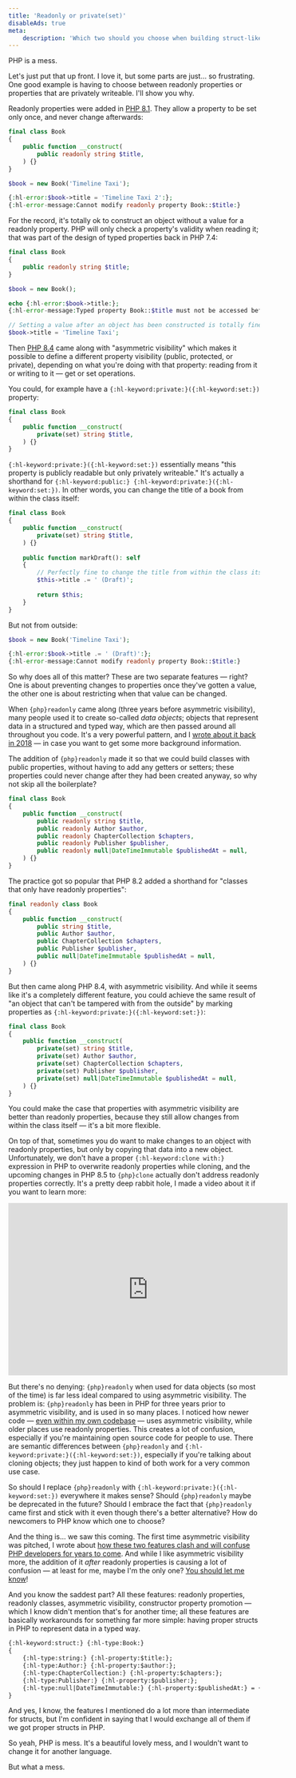 ```yaml
---
title: 'Readonly or private(set)'
disableAds: true
meta:
    description: 'Which two should you choose when building struct-like objects in PHP?'
---
```


PHP is a mess. 

Let's just put that up front. I love it, but some parts are just… so frustrating. One good example is having to choose between readonly properties or properties that are privately writeable. I'll show you why.

Readonly properties were added in [PHP 8.1](/blog/php-81-readonly-properties). They allow a property to be set only once, and never change afterwards:

```php
final class Book
{
    public function __construct(
        public readonly string $title,
    ) {}
}
```

```php
$book = new Book('Timeline Taxi');

{:hl-error:$book->title = 'Timeline Taxi 2':};
{:hl-error-message:Cannot modify readonly property Book::$title:}
```

For the record, it's totally ok to construct an object without a value for a readonly property. PHP will only check a property's validity when reading it; that was part of the design of typed properties back in PHP 7.4:

```php
final class Book
{
    public readonly string $title;
}

$book = new Book();
```

```php
echo {:hl-error:$book->title:};
{:hl-error-message:Typed property Book::$title must not be accessed before initialization:}

// Setting a value after an object has been constructed is totally fine:
$book->title = 'Timeline Taxi';
```

Then [PHP 8.4](/blog/new-in-php-84#asymmetric-visibility-rfc) came along with "asymmetric visibility" which makes it possible to define a different property visibility (public, protected, or private), depending on what you're doing with that property: reading from it or writing to it — get or set operations. 

You could, for example have a `{:hl-keyword:private:}({:hl-keyword:set:})` property:

```php
final class Book
{
    public function __construct(
        private(set) string $title,
    ) {}
}
```

`{:hl-keyword:private:}({:hl-keyword:set:})` essentially means "this property is publicly readable but only privately writeable." It's actually a shorthand for `{:hl-keyword:public:} {:hl-keyword:private:}({:hl-keyword:set:})`. In other words, you can change the title of a book from within the class itself:

```php
final class Book
{
    public function __construct(
        private(set) string $title,
    ) {}
    
    public function markDraft(): self
    {
        // Perfectly fine to change the title from within the class itself
        $this->title .= ' (Draft)';
    
        return $this;
    }
}
```

But not from outside:

```php
$book = new Book('Timeline Taxi');

{:hl-error:$book->title .= ' (Draft)':};
{:hl-error-message:Cannot modify readonly property Book::$title:}
```

So why does all of this matter? These are two separate features — right? One is about preventing changes to properties once they've gotten a value, the other one is about restricting when that value can be changed.

When `{php}readonly` came along (three years before asymmetric visibility), many people used it to create so-called _data objects_; objects that represent data in a structured and typed way, which are then passed around all throughout you code. It's a very powerful pattern, and I [wrote about it back in 2018](/blog/structuring-unstructured-data) — in case you want to get some more background information. 

The addition of `{php}readonly` made it so that we could build classes with public properties, without having to add any getters or setters; these properties could never change after they had been created anyway, so why not skip all the boilerplate?

```php
final class Book
{
    public function __construct(
        public readonly string $title,
        public readonly Author $author,
        public readonly ChapterCollection $chapters,
        public readonly Publisher $publisher,
        public readonly null|DateTimeImmutable $publishedAt = null,
    ) {}
}
```

The practice got so popular that PHP 8.2 added a shorthand for "classes that only have readonly properties": 

```php
final readonly class Book
{
    public function __construct(
        public string $title,
        public Author $author,
        public ChapterCollection $chapters,
        public Publisher $publisher,
        public null|DateTimeImmutable $publishedAt = null,
    ) {}
}
```

But then came along PHP 8.4, with asymmetric visibility. And while it seems like it's a completely different feature, you could achieve the same result of "an object that can't be tampered with from the outside" by marking properties as `{:hl-keyword:private:}({:hl-keyword:set:})`:

```php
final class Book
{
    public function __construct(
        private(set) string $title,
        private(set) Author $author,
        private(set) ChapterCollection $chapters,
        private(set) Publisher $publisher,
        private(set) null|DateTimeImmutable $publishedAt = null,
    ) {}
}
```

You could make the case that properties with asymmetric visibility are better than readonly properties, because they still allow changes from within the class itself — it's a bit more flexible. 

On top of that, sometimes you do want to make changes to an object with readonly properties, but only by copying that data into a new object. Unfortunately, we don't have a proper `{:hl-keyword:clone with:}` expression in PHP to overwrite readonly properties while cloning, and the upcoming changes in PHP 8.5 to `{php}clone` actually don't address readonly properties correctly. It's a pretty deep rabbit hole, I made a video about it if you want to learn more:

<iframe width="560" height="345" src="https://www.youtube.com/embed/hkuy11kLlmM" title="YouTube video player" frameborder="0" allow="accelerometer; autoplay; clipboard-write; encrypted-media; gyroscope; picture-in-picture" allowfullscreen></iframe>

But there's no denying: `{php}readonly` when used for data objects (so most of the time) is far less ideal compared to using asymmetric visibility. The problem is: `{php}readonly` has been in PHP for three years prior to asymmetric visibility, and is used in so many places. I noticed how newer code — [even within my own codebase](https://github.com/tempestphp/tempest-framework) — uses asymmetric visibility, while older places use readonly properties. This creates a lot of confusion, especially if you're maintaining open source code for people to use. There are semantic differences between `{php}readonly` and `{:hl-keyword:private:}({:hl-keyword:set:})`, especially if you're talking about cloning objects; they just happen to kind of both work for a very common use case.

So should I replace `{php}readonly` with `{:hl-keyword:private:}({:hl-keyword:set:})` everywhere it makes sense? Should `{php}readonly` maybe be deprecated in the future? Should I embrace the fact that `{php}readonly` came first and stick with it even though there's a better alternative? How do newcomers to PHP know which one to choose?

And the thing is… we saw this coming. The first time asymmetric visibility was pitched, I wrote about [how these two features clash and will confuse PHP developers for years to come](/blog/thoughts-on-asymmetric-visibility). And while I like asymmetric visibility more, the addition of it _after_ readonly properties is causing a lot of confusion — at least for me, maybe I'm the only one? [You should let me know](/discord)!

And you know the saddest part? All these features: readonly properties, readonly classes, asymmetric visibility, constructor property promotion — which I know didn't mention that's for another time; all these features are basically workarounds for something far more simple: having proper structs in PHP to represent data in a typed way.

```txt
{:hl-keyword:struct:} {:hl-type:Book:}
{
    {:hl-type:string:} {:hl-property:$title:};
    {:hl-type:Author:} {:hl-property:$author:};
    {:hl-type:ChapterCollection:} {:hl-property:$chapters:};
    {:hl-type:Publisher:} {:hl-property:$publisher:};
    {:hl-type:null|DateTimeImmutable:} {:hl-property:$publishedAt:} = {:hl-keyword:null:};
}
```

And yes, I know, the features I mentioned do a lot more than intermediate for structs, but I'm confident in saying that I would exchange all of them if we got proper structs in PHP.

So yeah, PHP is mess. It's a beautiful lovely mess, and I wouldn't want to change it for another language. 

But what a mess. 